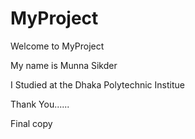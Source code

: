# MyProject

Welcome to MyProject

My name is Munna Sikder

I Studied at the Dhaka Polytechnic Institue

Thank You......

Final copy

